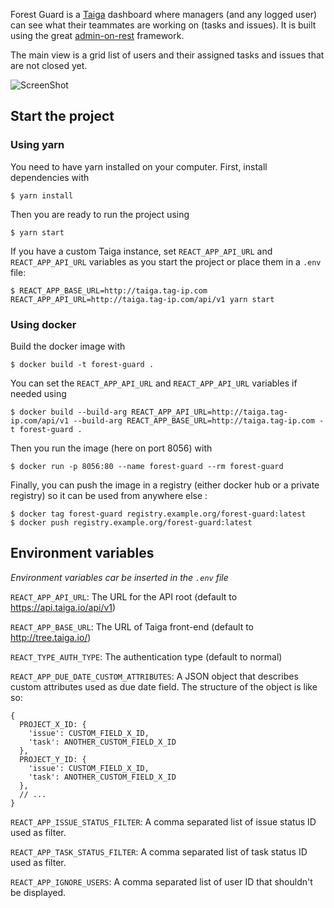 Forest Guard is a [Taiga](https://taiga.io/) dashboard where managers (and any logged user) can see what their teammates are working on (tasks and issues). It is built using the great [admin-on-rest](https://marmelab.com/admin-on-rest/) framework.

The main view is a grid list of users and their assigned tasks and issues that are not closed yet. 

![ScreenShot](./screenshot.png)

## Start the project

### Using yarn

You need to have yarn installed on your computer. First, install dependencies with 

```
$ yarn install
```

Then you are ready to run the project using

```
$ yarn start
````

If you have a custom Taiga instance, set `REACT_APP_API_URL` and `REACT_APP_API_URL` variables as you start the project or place them in a `.env` file:

```
$ REACT_APP_BASE_URL=http://taiga.tag-ip.com REACT_APP_API_URL=http://taiga.tag-ip.com/api/v1 yarn start
```

### Using docker

Build the docker image with

```
$ docker build -t forest-guard .
```

You can set the `REACT_APP_API_URL` and `REACT_APP_API_URL` variables if needed using

```
$ docker build --build-arg REACT_APP_API_URL=http://taiga.tag-ip.com/api/v1 --build-arg REACT_APP_BASE_URL=http://taiga.tag-ip.com -t forest-guard .
```

Then you run the image (here on port 8056) with

```
$ docker run -p 8056:80 --name forest-guard --rm forest-guard
```

Finally, you can push the image in a registry (either docker hub or a private registry) so it can be used from anywhere else : 

```
$ docker tag forest-guard registry.example.org/forest-guard:latest
$ docker push registry.example.org/forest-guard:latest
```

## Environment variables

*Environment variables car be inserted in the `.env` file*

`REACT_APP_API_URL`: The URL for the API root (default to https://api.taiga.io/api/v1)

`REACT_APP_BASE_URL`: The URL of Taiga front-end (default to http://tree.taiga.io/)

`REACT_TYPE_AUTH_TYPE`: The authentication type (default to normal)

`REACT_APP_DUE_DATE_CUSTOM_ATTRIBUTES`: A JSON object that describes custom attributes used as due date field. The structure of the object is like so:

```
{
  PROJECT_X_ID: {
    'issue': CUSTOM_FIELD_X_ID,
    'task': ANOTHER_CUSTOM_FIELD_X_ID
  },
  PROJECT_Y_ID: {
    'issue': CUSTOM_FIELD_X_ID,
    'task': ANOTHER_CUSTOM_FIELD_X_ID
  },
  // ...
}
``` 

`REACT_APP_ISSUE_STATUS_FILTER`: A comma separated list of issue status ID used as filter.

`REACT_APP_TASK_STATUS_FILTER`: A comma separated list of task status ID used as filter.

`REACT_APP_IGNORE_USERS`: A comma separated list of user ID that shouldn't be displayed.
